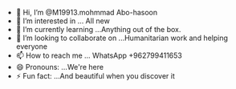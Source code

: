 - 👋 Hi, I’m @M19913.mohmmad Abo-hasoon
- 👀 I’m interested in ... All new
- 🌱 I’m currently learning ...Anything out of the box.
- 💞️ I’m looking to collaborate on ...Humanitarian work and helping everyone 
- 📫 How to reach me ... WhatsApp
+962799411653
- 😄 Pronouns: ...We're here
- ⚡ Fun fact: ...And beautiful when you discover it 

<!---
M19913/M19913 is a ✨ special ✨ repository because its `README.md` (this file) appears on your GitHub profile.
You can click the Preview link to take a look at your changes.
---> 

